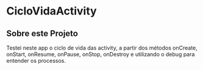 # CicloVidaActivity
## Sobre este Projeto
Testei neste app o ciclo de vida das activity, a partir dos métodos onCreate, onStart, onResume, onPause, onStop, onDestroy e utilizando o debug para entender os processos.
